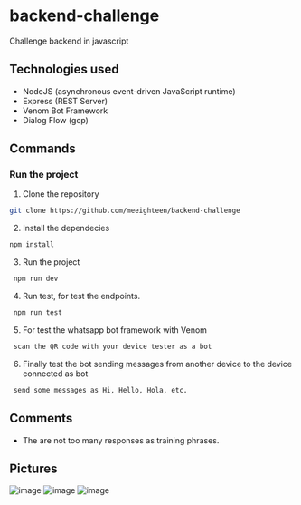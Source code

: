 # backend-challenge
Challenge backend in javascript

## Technologies used
- NodeJS (asynchronous event-driven JavaScript runtime)
- Express (REST Server)
- Venom Bot Framework
- Dialog Flow (gcp)

## Commands
### Run the project
1. Clone the repository
```bash
git clone https://github.com/meeighteen/backend-challenge
```

2.  Install the dependecies
```bash
npm install
```

3. Run the project
```bash
 npm run dev
```

4. Run test, for test the endpoints.
```bash
 npm run test
```
5. For test the whatsapp bot framework with Venom
```bash
 scan the QR code with your device tester as a bot
```
6. Finally test the bot sending messages from another device to the device connected as bot
```bash
 send some messages as Hi, Hello, Hola, etc. 
```

## Comments
- The are not too many responses as training phrases.

## Pictures
![image](https://user-images.githubusercontent.com/38815723/181042891-4208ab65-9449-40f4-9280-7431dcb04611.png)
![image](https://user-images.githubusercontent.com/38815723/181043099-8fbf02d3-6c59-4a9f-9354-df80fc2c19dc.png)
![image](https://user-images.githubusercontent.com/38815723/181043184-3a717141-226f-4163-8678-747d9a1f70fa.png)

